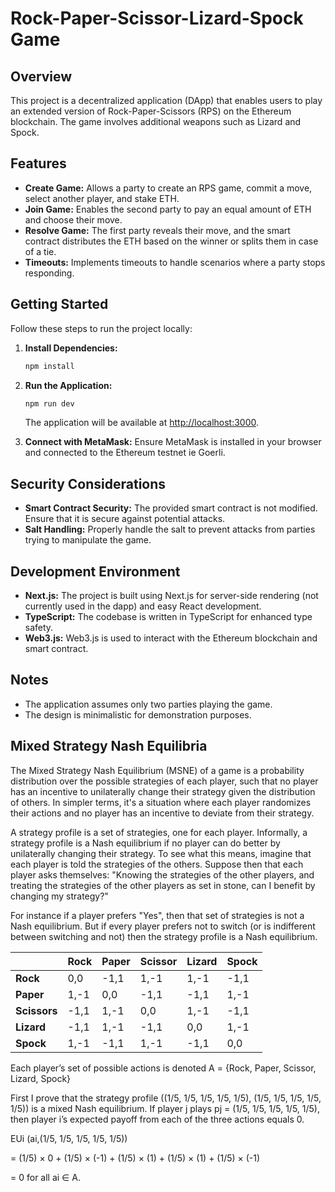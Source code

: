 # Rock-Paper-Scissor-Lizard-Spock Game

## Overview

This project is a decentralized application (DApp) that enables users to play an extended version of Rock-Paper-Scissors (RPS) on the Ethereum blockchain. The game involves additional weapons such as Lizard and Spock.

## Features

- **Create Game:** Allows a party to create an RPS game, commit a move, select another player, and stake ETH.
- **Join Game:** Enables the second party to pay an equal amount of ETH and choose their move.
- **Resolve Game:** The first party reveals their move, and the smart contract distributes the ETH based on the winner or splits them in case of a tie.
- **Timeouts:** Implements timeouts to handle scenarios where a party stops responding.

## Getting Started

Follow these steps to run the project locally:

1. **Install Dependencies:**
   ```bash
   npm install
   ```

2. **Run the Application:**
   ```bash
   npm run dev
   ```
   The application will be available at [http://localhost:3000](http://localhost:3000).

3. **Connect with MetaMask:**
   Ensure MetaMask is installed in your browser and connected to the Ethereum testnet ie Goerli.


## Security Considerations

- **Smart Contract Security:** The provided smart contract is not modified. Ensure that it is secure against potential attacks.
- **Salt Handling:** Properly handle the salt to prevent attacks from parties trying to manipulate the game.

## Development Environment

- **Next.js:** The project is built using Next.js for server-side rendering (not currently used in the dapp) and easy React development.
- **TypeScript:** The codebase is written in TypeScript for enhanced type safety.
- **Web3.js:** Web3.js is used to interact with the Ethereum blockchain and smart contract.

## Notes

- The application assumes only two parties playing the game.
- The design is minimalistic for demonstration purposes.

## Mixed Strategy Nash Equilibria

The Mixed Strategy Nash Equilibrium (MSNE) of a game is a probability distribution over the possible strategies of each player, such that no player has an incentive to unilaterally change their strategy given the distribution of others. In simpler terms, it's a situation where each player randomizes their actions and no player has an incentive to deviate from their strategy.

A strategy profile is a set of strategies, one for each player. Informally, a strategy profile is a Nash equilibrium if no player can do better by unilaterally changing their strategy. To see what this means, imagine that each player is told the strategies of the others. Suppose then that each player asks themselves: "Knowing the strategies of the other players, and treating the strategies of the other players as set in stone, can I benefit by changing my strategy?"

For instance if a player prefers "Yes", then that set of strategies is not a Nash equilibrium. But if every player prefers not to switch (or is indifferent between switching and not) then the strategy profile is a Nash equilibrium.


|              | **Rock** | **Paper** | **Scissor** | **Lizard** | **Spock**    |
|--------------|----------|-----------|--------------|------------|--------------|
| **Rock**     | 0,0      | -1,1      | 1,-1         | 1,-1       | -1,1         |
| **Paper**    | 1,-1     | 0,0       | -1,1         | -1,1       | 1,-1         |
| **Scissors** | -1,1     | 1,-1      | 0,0          | 1,-1       | -1,1         |
| **Lizard**   | -1,1     | 1,-1      | -1,1         | 0,0        | 1,-1         |
| **Spock**    | 1,-1     | -1,1      | 1,-1         | -1,1       | 0,0          |


Each player’s set of possible actions is denoted A = {Rock, Paper, Scissor, Lizard, Spock}

First I prove that the strategy profile
((1/5, 1/5, 1/5, 1/5, 1/5), (1/5, 1/5, 1/5, 1/5, 1/5)) is a mixed Nash equilibrium. If player j plays pj = (1/5, 1/5, 1/5, 1/5, 1/5), then player i’s expected payoff from each of the three actions equals 0.

EUi (ai,(1/5, 1/5, 1/5, 1/5, 1/5))

= (1/5) × 0 + (1/5) × (-1) + (1/5) × (1) + (1/5) × (1) + (1/5) × (-1) 

= 0 for all ai ∈ A.